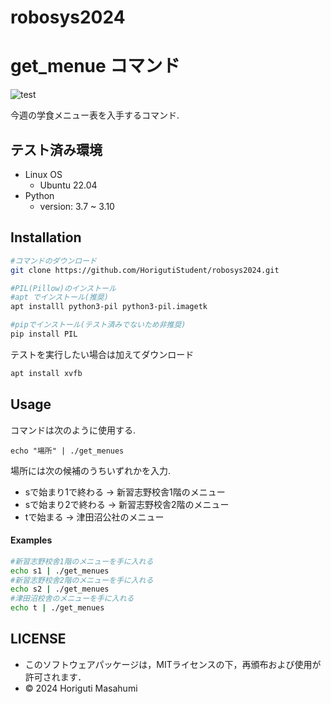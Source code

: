 # robosys2024

# get_menue コマンド
![test](https://github.com/HorigutiStudent/robosys2024/actions/workflows/test.yml/badge.svg)

 今週の学食メニュー表を入手するコマンド.
## テスト済み環境
- Linux OS
    - Ubuntu 22.04
- Python 
    - version: 3.7 ~ 3.10
## Installation
```sh
#コマンドのダウンロード
git clone https://github.com/HorigutiStudent/robosys2024.git

#PIL(Pillow)のインストール
#apt でインストール(推奨)
apt installl python3-pil python3-pil.imagetk

#pipでインストール(テスト済みでないため非推奨)
pip install PIL
```
テストを実行したい場合は加えてダウンロード
```sh
apt install xvfb
```

## Usage
コマンドは次のように使用する.
```
echo "場所" | ./get_menues
```
場所には次の候補のうちいずれかを入力.
- sで始まり1で終わる -> 新習志野校舎1階のメニュー
- sで始まり2で終わる -> 新習志野校舎2階のメニュー
- tで始まる         -> 津田沼公社のメニュー
#### Examples
```sh
#新習志野校舎1階のメニューを手に入れる
echo s1 | ./get_menues
#新習志野校舎2階のメニューを手に入れる
echo s2 | ./get_menues
#津田沼校舎のメニューを手に入れる
echo t | ./get_menues
```
  
## LICENSE
- このソフトウェアパッケージは，MITライセンスの下，再頒布および使用が許可されます．
- © 2024 Horiguti Masahumi
